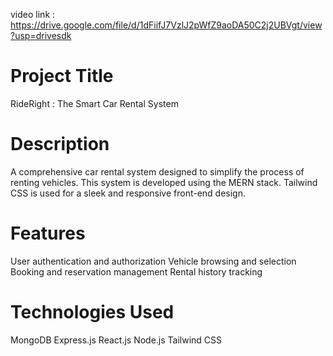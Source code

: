 video link : https://drive.google.com/file/d/1dFiifJ7VzlJ2pWfZ9aoDA50C2j2UBVgt/view?usp=drivesdk
# Project Title
RideRight : The Smart Car Rental System

# Description
A comprehensive car rental system designed to simplify the process of renting vehicles. This system is developed using the MERN stack. Tailwind CSS is used for a sleek and responsive front-end design.

# Features
User authentication and authorization
Vehicle browsing and selection
Booking and reservation management
Rental history tracking
# Technologies Used
MongoDB
Express.js
React.js
Node.js
Tailwind CSS
